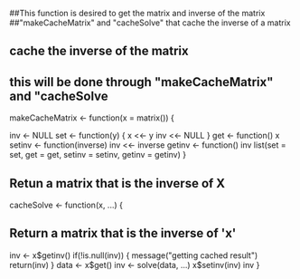 ##This function is desired to get the matrix and inverse of the matrix
##"makeCacheMatrix" and "cacheSolve" that cache the inverse of a matrix
## cache the inverse of the matrix
## this will be done through "makeCacheMatrix" and "cacheSolve
makeCacheMatrix <- function(x = matrix()) {
 
  inv <- NULL
  set <- function(y) {
    x <<- y
    inv <<- NULL
  }
  get <- function() x
  setinv <- function(inverse) inv <<- inverse
  getinv <- function() inv
  list(set = set, get = get, setinv = setinv, getinv = getinv)
}
## Retun a matrix that is the inverse of X

cacheSolve <- function(x, ...) {
  ## Return a matrix that is the inverse of 'x'
  inv <- x$getinv()
  if(!is.null(inv)) {
    message("getting cached result")
    return(inv)
  }
  data <- x$get()
  inv <- solve(data, ...)
  x$setinv(inv)
  inv
}
